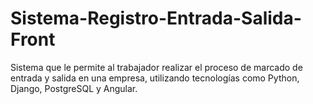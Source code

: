 # Sistema-Registro-Entrada-Salida-Front
Sistema que le permite al trabajador realizar el proceso de marcado de entrada y salida en una empresa, utilizando tecnologías como Python, Django, PostgreSQL y Angular.
